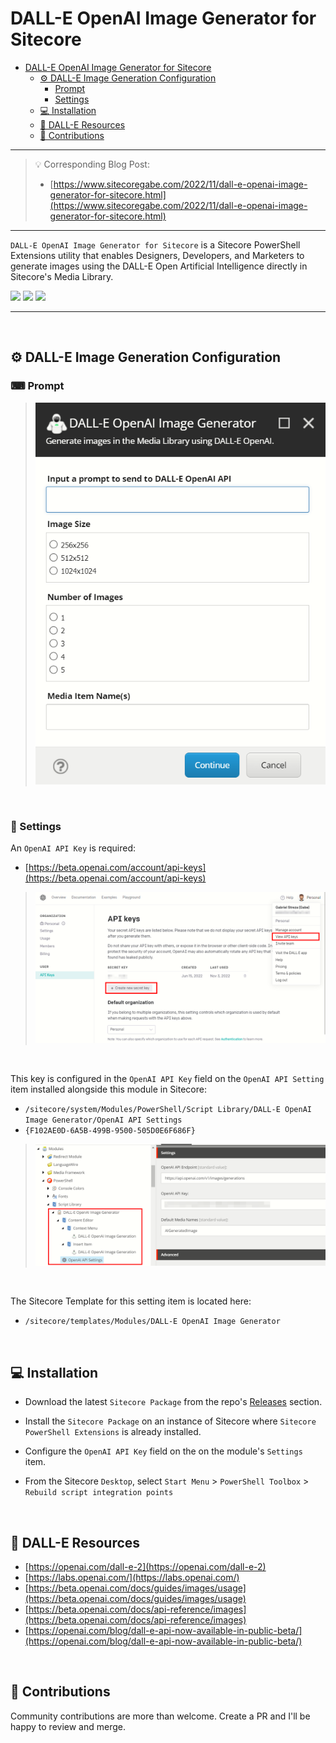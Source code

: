 # DALL-E OpenAI Image Generator for Sitecore

- [DALL-E OpenAI Image Generator for Sitecore](#dall-e-openai-image-generator-for-sitecore)
  - [⚙ DALL-E Image Generation Configuration](#-dall-e-image-generation-configuration)
    - [Prompt](#prompt)
    - [Settings](#settings)
  - [💻 Installation](#-installation)
  - [📄 DALL-E Resources](#-dall-e-resources)
  - [🌟 Contributions](#-contributions)

---


> 💡 Corresponding Blog Post: <br/>
> - [https://www.sitecoregabe.com/2022/11/dall-e-openai-image-generator-for-sitecore.html](https://www.sitecoregabe.com/2022/11/dall-e-openai-image-generator-for-sitecore.html)


---



`DALL-E OpenAI Image Generator for Sitecore` is a Sitecore PowerShell Extensions utility that enables Designers, Developers, and Marketers to generate images using the DALL-E Open Artificial Intelligence directly in Sitecore's Media Library.

<img src="./img/spe_leaves.gif">
<img src="./img/spe_fabrics.gif">
<img src="./img/spe_chicago.gif">

---

<br/>

## ⚙ DALL-E Image Generation Configuration

### ⌨ Prompt
> <img src="./img/DALL-E OpenAI Image Generator for Sitecore-Prompt.png">

<br/>

### 🔑 Settings

An `OpenAI API Key` is required:
- [https://beta.openai.com/account/api-keys](https://beta.openai.com/account/api-keys)

> <img src="./img/DALL-E%20OpenAI%20Image%20Generator%20for%20Sitecore-Keys.png">
> 
<br/>

This key is configured in the `OpenAI API Key` field on the `OpenAI API Setting` item installed alongside this module in Sitecore:
- `/sitecore/system/Modules/PowerShell/Script Library/DALL-E OpenAI Image Generator/OpenAI API Settings`
- `{F102AE0D-6A5B-499B-9500-505D0E6F686F}`

> <img src="./img/DALL-E OpenAI Image Generator for Sitecore-Modules.png">

<br/>

The Sitecore Template for this setting item is located here:
- `/sitecore/templates/Modules/DALL-E OpenAI Image Generator`


<br/>

## 💻 Installation

- Download the latest `Sitecore Package` from the repo's [Releases](https://github.com/strezag/DALL-E-OpenAI-Image-Generator-for-Sitecore/releases) section.

- Install the `Sitecore Package` on an instance of Sitecore where `Sitecore PowerShell Extensions` is already installed.

- Configure the `OpenAI API Key` field on the on the module's `Settings` item. 

- From the Sitecore `Desktop`, select `Start Menu` > `PowerShell Toolbox` > `Rebuild script integration points`

<br/>

## 📄 DALL-E Resources
- [https://openai.com/dall-e-2](https://openai.com/dall-e-2)
- [https://labs.openai.com/](https://labs.openai.com/)
- [https://beta.openai.com/docs/guides/images/usage](https://beta.openai.com/docs/guides/images/usage)
- [https://beta.openai.com/docs/api-reference/images](https://beta.openai.com/docs/api-reference/images)
- [https://openai.com/blog/dall-e-api-now-available-in-public-beta/](https://openai.com/blog/dall-e-api-now-available-in-public-beta/)


<br/>

## 🌟 Contributions

Community contributions are more than welcome.  Create a PR and I'll be happy to review and merge.

<br/>